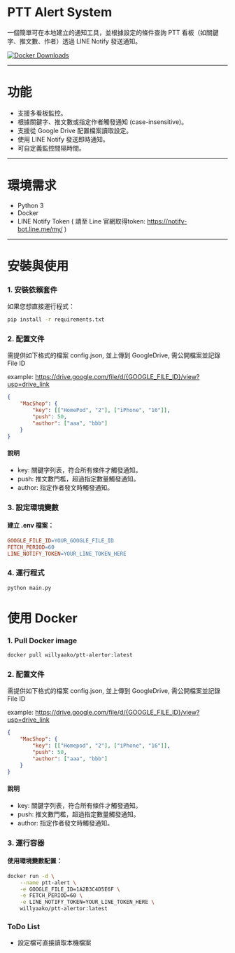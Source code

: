 # PTT Alert System
一個簡單可在本地建立的通知工具，並根據設定的條件查詢 PTT 看板（如關鍵字、推文數、作者）透過 LINE Notify 發送通知。

 [![Docker Downloads][Docker-Image]][Docker-Url]

[Docker-Image]: https://img.shields.io/docker/pulls/willyaako/ptt-alertor
[Docker-Url]: https://hub.docker.com/r/willyaako/ptt-alertor

***
# 功能
- 支援多看板監控。
- 根據關鍵字、推文數或指定作者觸發通知 (case-insensitive)。
- 支援從 Google Drive 配置檔案讀取設定。
- 使用 LINE Notify 發送即時通知。
- 可自定義監控間隔時間。
***
# 環境需求
- Python 3
- Docker
- LINE Notify Token
  ( 請至 Line 官網取得token: https://notify-bot.line.me/my/ )


***
# 安裝與使用

### 1. 安裝依賴套件

如果您想直接運行程式：

```sh
pip install -r requirements.txt
```
### 2. 配置文件
需提供如下格式的檔案 config.json, 並上傳到 GoogleDrive, 需公開檔案並記錄 File ID

example: 
https://drive.google.com/file/d/{GOOGLE_FILE_ID}/view?usp=drive_link

```json
{
    "MacShop": {
        "key": [["HomePod", "2"], ["iPhone", "16"]],
        "push": 50,
        "author": ["aaa", "bbb"]
    }
}
```
#### 說明
- key: 關鍵字列表，符合所有條件才觸發通知。
- push: 推文數門檻，超過指定數量觸發通知。
- author: 指定作者發文時觸發通知。
  
### 3. 設定環境變數

#### 建立 .env 檔案：

```makefile
GOOGLE_FILE_ID=YOUR_GOOGLE_FILE_ID
FETCH_PERIOD=60
LINE_NOTIFY_TOKEN=YOUR_LINE_TOKEN_HERE
```

### 4. 運行程式

```bash
python main.py
```


# 使用 Docker
### 1. Pull Docker image

```sh
docker pull willyaako/ptt-alertor:latest
```
### 2. 配置文件
需提供如下格式的檔案 config.json, 並上傳到 GoogleDrive, 需公開檔案並記錄 File ID

example: 
https://drive.google.com/file/d/{GOOGLE_FILE_ID}/view?usp=drive_link

```json
{
    "MacShop": {
        "key": [["Homepod", "2"], ["iPhone", "16"]],
        "push": 50,
        "author": ["aaa", "bbb"]
    }
}
```
#### 說明
- key: 關鍵字列表，符合所有條件才觸發通知。
- push: 推文數門檻，超過指定數量觸發通知。
- author: 指定作者發文時觸發通知。
  
### 3. 運行容器
#### 使用環境變數配置：

```sh
docker run -d \
    --name ptt-alert \
    -e GOOGLE_FILE_ID=1A2B3C4D5E6F \
    -e FETCH_PERIOD=60 \
    -e LINE_NOTIFY_TOKEN=YOUR_LINE_TOKEN_HERE \
    willyaako/ptt-alertor:latest
```

### ToDo List
- 設定檔可直接讀取本機檔案

